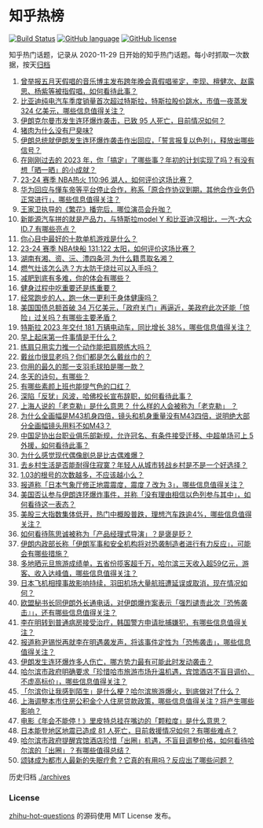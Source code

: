 # 知乎热榜
[![Build Status](https://github.com/ToWeLong/zhihu-hot-questions/workflows/CI/badge.svg)](https://github.com/ToWeLong/zhihu-hot-questions/actions)
[![GitHub language](https://img.shields.io/badge/language-golang-orange.svg)](https://golang.org/)
[![GitHub license](https://img.shields.io/github/license/ToWeLong/zhihu-hot-questions)](https://github.com/ToWeLong/zhihu-hot-questions/blob/main/LICENSE)

知乎热门话题，记录从 2020-11-29 日开始的知乎热门话题。每小时抓取一次数据，按天[归档](./archives)

<!-- BEGIN -->

1. [曾举报五月天假唱的音乐博主发布跨年晚会真假唱鉴定，李现、檀健次、赵露思、杨紫等被指假唱，如何看待此事？](https://www.zhihu.com/question/637770095)
1. [比亚迪纯电汽车季度销量首次超过特斯拉，特斯拉股价跳水，市值一夜蒸发 324 亿美元，哪些信息值得关注？](https://www.zhihu.com/question/637939564)
1. [伊朗克尔曼市发生连环爆炸袭击，已致 95 人死亡，目前情况如何？](https://www.zhihu.com/question/637875013)
1. [猪肉为什么没有尸臭味?](https://www.zhihu.com/question/636869054)
1. [伊朗总统就伊朗发生连环爆炸袭击作出回应，「誓言报复以色列」，释放出哪些信号？](https://www.zhihu.com/question/637962284)
1. [在刚刚过去的 2023 年，你「搞定」了哪些事？年初的计划实现了吗？有没有想「晒一晒」的小成就？](https://www.zhihu.com/question/631647055)
1. [23-24 赛季 NBA热火 110:96 湖人，如何评价这场比赛？](https://www.zhihu.com/question/637951326)
1. [华为回应与懂车帝等平台停止合作，称系「原合作协议到期，其他合作业务仍正常进行」，哪些信息值得关注？](https://www.zhihu.com/question/637781099)
1. [王家卫执导的《繁花》播完后，哪位演员会升咖？](https://www.zhihu.com/question/637771493)
1. [新能源汽车拼的就是产品力，与特斯拉model Y 和比亚迪汉相比，一汽-大众 ID.7 有哪些亮点？](https://www.zhihu.com/question/637659502)
1. [你心目中最好的十款单机游戏是什么？](https://www.zhihu.com/question/479719590)
1. [23-24 赛季 NBA快船 131:122 太阳，如何评价这场比赛？](https://www.zhihu.com/question/637939219)
1. [湖南有湘、资、沅、澧四条河,为什么籍贯取名湘？](https://www.zhihu.com/question/343594837)
1. [燃气灶该怎么选？方太防干烧灶可以入手吗？](https://www.zhihu.com/question/637959757)
1. [减肥到底有多难，你的体会有哪些？](https://www.zhihu.com/question/634632503)
1. [健身过程中吃重要还是练重要？](https://www.zhihu.com/question/637360771)
1. [经常跑步的人，跑一休一更利于身体健康吗？](https://www.zhihu.com/question/635396529)
1. [美国国债总额首破 34 万亿美元，「政府关门」再逼近，美政府此次还能「惊险」过关吗？有哪些主要矛盾？](https://www.zhihu.com/question/637791149)
1. [特斯拉 2023 年交付 181 万辆电动车，同比增长 38%，哪些信息值得关注？](https://www.zhihu.com/question/637802452)
1. [早上起床第一件事情是干什么？](https://www.zhihu.com/question/629542570)
1. [练肩只用实力推一个动作能把肩膀练大吗？](https://www.zhihu.com/question/637274472)
1. [戴丝巾很显老吗？你们都是怎么戴丝巾的？](https://www.zhihu.com/question/637273363)
1. [你用的最久的那一支羽毛球拍是哪一款？](https://www.zhihu.com/question/635047803)
1. [冬天的诗句，有哪些？](https://www.zhihu.com/question/637667864)
1. [有哪些素颜上班也能提气色的口红？](https://www.zhihu.com/question/614324492)
1. [深陷「反犹」风波，哈佛校长宣布辞职，如何看待此事？](https://www.zhihu.com/question/637754508)
1. [上海人说的「老克勒」是什么意思？ 什么样的人会被称为「老克勒」 ？](https://www.zhihu.com/question/19702605)
1. [为什么全画幅是M43机身四倍，镜头和机身重量没有M43四倍，说明绝大部分全画幅镜头用料不如M43？](https://www.zhihu.com/question/637389196)
1. [中国足协出台职业俱乐部新规，允许冠名、有条件接受迁移、中超单场可上 5 外援，如何看待此事？](https://www.zhihu.com/question/637770001)
1. [为什么感觉现代偶像剧总是比古偶难爆？](https://www.zhihu.com/question/636451227)
1. [去乡村生活是否能耐得住寂寞？年轻人从城市转战乡村是不是一个好选择？](https://www.zhihu.com/question/637820160)
1. [1.03的根号的次数越多，不应该越小么？](https://www.zhihu.com/question/637433986)
1. [报道称「日本气象厅修正地震震度，震度 7 改为 3」，哪些信息值得关注？](https://www.zhihu.com/question/637571062)
1. [美国否认参与伊朗连环爆炸事件，并称「没有理由相信以色列参与其中」，如何看待这一表态？](https://www.zhihu.com/question/637935312)
1. [美股三大指数集体低开，热门中概股普跌，理想汽车跌逾4%，哪些信息值得关注？](https://www.zhihu.com/question/637755181)
1. [如何看待陈思诚被称为「产品经理式导演」？是褒是贬？](https://www.zhihu.com/question/636451106)
1. [伊朗内政部长称「伊朗军事和安全机构将对恐袭制造者进行有力反应」，可能会有哪些措施？](https://www.zhihu.com/question/637902958)
1. [多地晒元旦旅游成绩单，五省份揽客超千万，哈尔滨三天收入超59亿元，游客、收入达峰值，哪些信息值得关注？](https://www.zhihu.com/question/637939583)
1. [日本飞机相撞事故影响持续，羽田机场大量航班遭延误或取消，现在情况如何？](https://www.zhihu.com/question/637930461)
1. [欧盟秘书长同伊朗外长通电话，对伊朗爆炸案表示「强烈谴责此次『恐怖袭击』」，还有哪些信息值得关注？](https://www.zhihu.com/question/637946070)
1. [李在明转到普通病房接受治疗，韩国警方申请批捕嫌犯，有哪些信息值得关注？](https://www.zhihu.com/question/637930542)
1. [报道称尹锡悦再就李在明遇袭发声，将该事件定性为「恐怖袭击」，哪些信息值得关注？](https://www.zhihu.com/question/637828776)
1. [伊朗发生连环爆炸多人伤亡，哪方势力最有可能此时发动袭击？](https://www.zhihu.com/question/637908945)
1. [哈尔滨市政府明确要求「珍惜哈市旅游市场升温机遇，宾馆酒店不盲目调价、不虚高标价」，哪些信息值得关注？](https://www.zhihu.com/question/637819962)
1. [「尔滨你让我感到陌生」是什么梗？哈尔滨旅游爆火，到底做对了什么？](https://www.zhihu.com/question/637637059)
1. [上海调整本市住房公积金个人住房贷款政策，哪些信息值得关注？将产生哪些影响？](https://www.zhihu.com/question/637662358)
1. [电影《年会不能停！》里皮特总挂在嘴边的「颗粒度」是什么意思？](https://www.zhihu.com/question/637531337)
1. [日本能登地区地震已造成 81 人死亡，目前救援情况如何？有哪些难点？](https://www.zhihu.com/question/637836901)
1. [哈尔滨市政府提醒宾馆酒店珍惜「出圈」机遇，不盲目调整价格，如何看待哈尔滨的「出圈」？有哪些值得总结？](https://www.zhihu.com/question/637803455)
1. [颂钵成为都市人最新的失眠疗愈？它真的有用吗？反应出了哪些问题？](https://www.zhihu.com/question/637822712)

<!-- END -->

历史归档 [./archives](./archives)


### License
[zhihu-hot-questions](https://github.com/towelong/zhihu-hot-questions) 的源码使用 MIT License 发布。